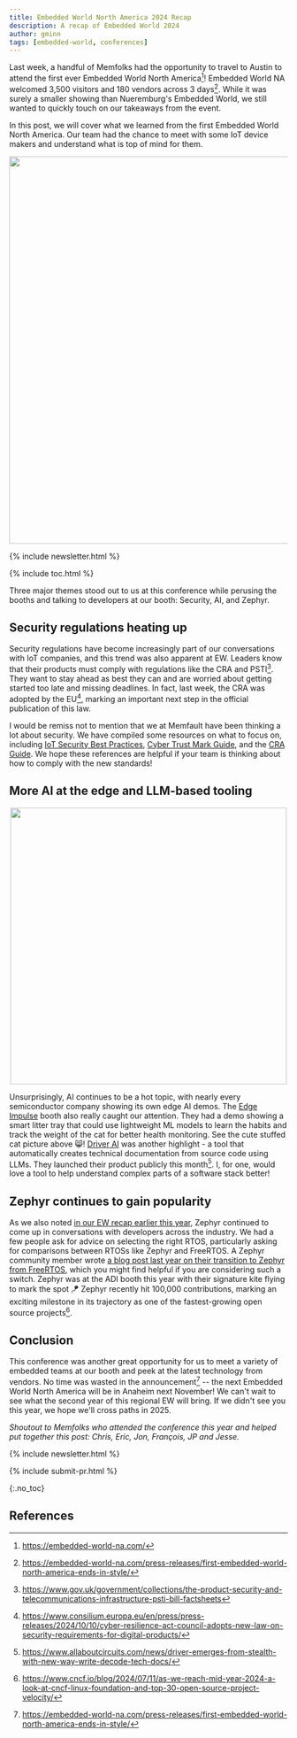 ```yaml
---
title: Embedded World North America 2024 Recap
description: A recap of Embedded World 2024
author: gminn
tags: [embedded-world, conferences]
---
```


Last week, a handful of Memfolks had the opportunity to travel to Austin to
attend the first ever Embedded World North America[^ew_na]! Embedded World NA
welcomed 3,500 visitors and 180 vendors across 3 days[^ew_na_pr]. While it was
surely a smaller showing than Nueremburg's Embedded World, we still wanted to
quickly touch on our takeaways from the event.

<!-- excerpt start -->

In this post, we will cover what we learned from the first Embedded World North
America. Our team had the chance to meet with some IoT device makers and
understand what is top of mind for them.

<!-- excerpt end -->

<p align="center">
  <img width="700" src="{% img_url embedded-world-na-2024/memfault-booth.jpg %}"/>
</p>

{% include newsletter.html %}

{% include toc.html %}

Three major themes stood out to us at this conference while perusing the booths
and talking to developers at our booth: Security, AI, and Zephyr.

## Security regulations heating up

Security regulations have become increasingly part of our conversations with IoT
companies, and this trend was also apparent at EW. Leaders know that their
products must comply with regulations like the CRA and PSTI[^psti]. They want to
stay ahead as best they can and are worried about getting started too late and
missing deadlines. In fact, last week, the CRA was adopted by the EU[^eu_cra],
marking an important next step in the official publication of this law.

I would be remiss not to mention that we at Memfault have been thinking a lot
about security. We have compiled some resources on what to focus on, including
[IoT Security Best Practices](https://memfault.com/blog/7-iot-security-practices/),
[Cyber Trust Mark Guide](https://memfault.com/blog/us-cyber-trust-mark/), and
the [CRA Guide](https://memfault.com/blog/eu-cyber-resilience-act-guide/). We
hope these references are helpful if your team is thinking about how to comply
with the new standards!

## More AI at the edge and LLM-based tooling

<p align="center">
  <img width="500" src="{% img_url embedded-world-na-2024/edge-impulse-cat.jpg %}"/>
</p>

Unsurprisingly, AI continues to be a hot topic, with nearly every semiconductor
company showing its own edge AI demos. The
[Edge Impulse](https://edgeimpulse.com/) booth also really caught our attention.
They had a demo showing a smart litter tray that could use lightweight ML models
to learn the habits and track the weight of the cat for better health
monitoring. See the cute stuffed cat picture above 😸!
[Driver AI](https://www.driver.ai/) was another highlight - a tool that
automatically creates technical documentation from source code using LLMs. They
launched their product publicly this month[^driver_ai_launch]. I, for one, would
love a tool to help understand complex parts of a software stack better!

## Zephyr continues to gain popularity

As we also noted
[in our EW recap earlier this year](https://interrupt.memfault.com/blog/embedded-world-2024#zephyr-is-winning-hearts--minds),
Zephyr continued to come up in conversations with developers across the
industry. We had a few people ask for advice on selecting the right RTOS,
particularly asking for comparisons between RTOSs like Zephyr and FreeRTOS. A
Zephyr community member wrote
[a blog post last year on their transition to Zephyr from FreeRTOS](https://zephyrproject.org/why-we-moved-from-freertos-to-zephyr-rtos/),
which you might find helpful if you are considering such a switch. Zephyr was at
the ADI booth this year with their signature kite flying to mark the spot 🪁
Zephyr recently hit 100,000 contributions, marking an exciting milestone in its
trajectory as one of the fastest-growing open source projects[^cncf_report].

## Conclusion

This conference was another great opportunity for us to meet a variety of
embedded teams at our booth and peek at the latest technology from vendors. No
time was wasted in the announcement[^ew_na_pr] -- the next Embedded World North
America will be in Anaheim next November! We can't wait to see what the second
year of this regional EW will bring. If we didn't see you this year, we hope
we'll cross paths in 2025.

_Shoutout to Memfolks who attended the conference this year and helped put
together this post: Chris, Eric, Jon, François, JP and Jesse._

<!-- Interrupt Keep START -->

{% include newsletter.html %}

{% include submit-pr.html %}

<!-- Interrupt Keep END -->

{:.no_toc}

## References

<!-- prettier-ignore-start -->
[^ew_na]: <https://embedded-world-na.com/>
[^ew_na_pr]: <https://embedded-world-na.com/press-releases/first-embedded-world-north-america-ends-in-style/>
[^eu_cra]: <https://www.consilium.europa.eu/en/press/press-releases/2024/10/10/cyber-resilience-act-council-adopts-new-law-on-security-requirements-for-digital-products/>
[^driver_ai_launch]: <https://www.allaboutcircuits.com/news/driver-emerges-from-stealth-with-new-way-write-decode-tech-docs/>
[^cncf_report]: <https://www.cncf.io/blog/2024/07/11/as-we-reach-mid-year-2024-a-look-at-cncf-linux-foundation-and-top-30-open-source-project-velocity/>
[^psti]: <https://www.gov.uk/government/collections/the-product-security-and-telecommunications-infrastructure-psti-bill-factsheets>

<!-- prettier-ignore-end -->
